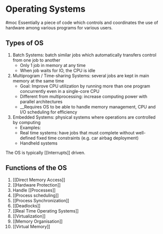 # Operating Systems
#moc 
Essentially a piece of code which controls and coordinates the use of hardware among various programs for various users.
## Types of OS
1. Batch Systems: batch similar jobs which automatically transfers control from one job to another
	- Only 1 job in memory at any time
	- When job waits for IO, the CPU is idle
2. Multiprogram / Time-sharing Systems: several jobs are kept in main memory at the same time
	- Goal: Improve CPU utilization by running more than one program concurrently even in a single-core CPU
	- Different from multiprocessing: increase computing power with parallel architectures
	- __Requires OS to be able to handle memory management, CPU and I/O scheduling for efficiency
3. Embedded Systems: physical systems where operations are controlled by computing
	- Examples:
	- Real time systems: have jobs that must complete without well-defined fixed time constraints (e.g. car airbag deployment)
	- Handheld systems

The OS is typically [[Interrupts]] driven.

## Functions of the OS
1. [[Direct Memory Access]]
2. [[Hardware Protection]]
3. Handle [[Processes]]
4. [[Process scheduling]]
5. [[Process Synchronization]]
6. [[Deadlocks]]
7. [[Real Time Operating Systems]]
8. [[Virtualization]]
9. [[Memory Organisation]]
10. [[Virtual Memory]]